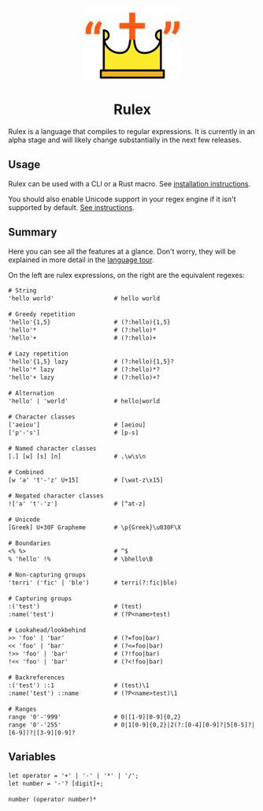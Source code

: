 <div style="text-align: center">

![Rulex Logo](./assets/logo.svg)

# Rulex

</div>

Rulex is a language that compiles to regular expressions. It is currently in an alpha stage and
will likely change substantially in the next few releases.

## Usage

Rulex can be used with a CLI or a Rust macro. See
[installation instructions](installation-instructions.md).

You should also enable Unicode support in your regex engine if it isn't supported by default.
[See instructions](./enabling-unicode-support.md).

## Summary

Here you can see all the features at a glance. Don't worry, they will be explained in more detail
in the [language tour](./language-tour/README.md).

On the left are rulex expressions, on the right are the equivalent regexes:

```rulex
# String
'hello world'                 # hello world

# Greedy repetition
'hello'{1,5}                  # (?:hello){1,5}
'hello'*                      # (?:hello)*
'hello'+                      # (?:hello)+

# Lazy repetition
'hello'{1,5} lazy             # (?:hello){1,5}?
'hello'* lazy                 # (?:hello)*?
'hello'+ lazy                 # (?:hello)+?

# Alternation
'hello' | 'world'             # hello|world

# Character classes
['aeiou']                     # [aeiou]
['p'-'s']                     # [p-s]

# Named character classes
[.] [w] [s] [n]               # .\w\s\n

# Combined
[w 'a' 't'-'z' U+15]          # [\wat-z\x15]

# Negated character classes
!['a' 't'-'z']                # [^at-z]

# Unicode
[Greek] U+30F Grapheme        # \p{Greek}\u030F\X

# Boundaries
<% %>                         # ^$
% 'hello' !%                  # \bhello\B

# Non-capturing groups
'terri' ('fic' | 'ble')       # terri(?:fic|ble)

# Capturing groups
:('test')                     # (test)
:name('test')                 # (?P<name>test)

# Lookahead/lookbehind
>> 'foo' | 'bar'              # (?=foo|bar)
<< 'foo' | 'bar'              # (?<=foo|bar)
!>> 'foo' | 'bar'             # (?!foo|bar)
!<< 'foo' | 'bar'             # (?<!foo|bar)

# Backreferences
:('test') ::1                 # (test)\1
:name('test') ::name          # (?P<name>test)\1

# Ranges
range '0'-'999'               # 0|[1-9][0-9]{0,2}
range '0'-'255'               # 0|1[0-9]{0,2}|2(?:[0-4][0-9]?|5[0-5]?|[6-9])?|[3-9][0-9]?

```

## Variables

```rulex
let operator = '+' | '-' | '*' | '/';
let number = '-'? [digit]+;

number (operator number)*
```
